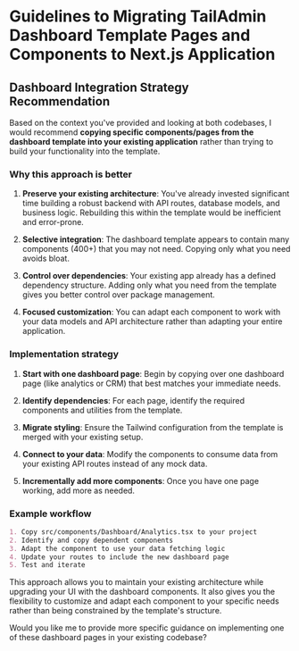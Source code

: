 # Guidelines to Migrating TailAdmin Dashboard Template Pages and Components to Next.js Application

## Dashboard Integration Strategy Recommendation

Based on the context you've provided and looking at both codebases, I would recommend **copying specific components/pages from the dashboard template into your existing application** rather than trying to build your functionality into the template.

### Why this approach is better

1. **Preserve your existing architecture**: You've already invested significant time building a robust backend with API routes, database models, and business logic. Rebuilding this within the template would be inefficient and error-prone.

2. **Selective integration**: The dashboard template appears to contain many components (400+) that you may not need. Copying only what you need avoids bloat.

3. **Control over dependencies**: Your existing app already has a defined dependency structure. Adding only what you need from the template gives you better control over package management.

4. **Focused customization**: You can adapt each component to work with your data models and API architecture rather than adapting your entire application.

### Implementation strategy

1. **Start with one dashboard page**: Begin by copying over one dashboard page (like analytics or CRM) that best matches your immediate needs.

2. **Identify dependencies**: For each page, identify the required components and utilities from the template.

3. **Migrate styling**: Ensure the Tailwind configuration from the template is merged with your existing setup.

4. **Connect to your data**: Modify the components to consume data from your existing API routes instead of any mock data.

5. **Incrementally add more components**: Once you have one page working, add more as needed.

### Example workflow

```markdown
1. Copy src/components/Dashboard/Analytics.tsx to your project
2. Identify and copy dependent components
3. Adapt the component to use your data fetching logic
4. Update your routes to include the new dashboard page
5. Test and iterate
```

This approach allows you to maintain your existing architecture while upgrading your UI with the dashboard components. It also gives you the flexibility to customize and adapt each component to your specific needs rather than being constrained by the template's structure.

Would you like me to provide more specific guidance on implementing one of these dashboard pages in your existing codebase?
